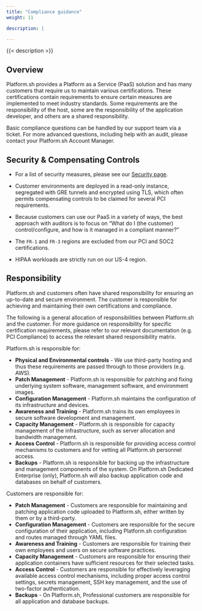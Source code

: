 ```yaml
---
title: "Compliance guidance"
weight: 11

description: |

---
```


{{< description >}}

## Overview

Platform.sh provides a Platform as a Service (PaaS) solution and has many customers that require us to maintain various certifications. These certifications contain requirements to ensure certain measures are implemented to meet industry standards. Some requirements are the responsibility of the host, some are the responsibility of the application developer, and others are a shared responsibility.

Basic compliance questions can be handled by our support team via a ticket. For more advanced questions, including help with an audit, please contact your Platform.sh Account Manager.


## Security & Compensating Controls

* For a list of security measures, please see our [Security page](https://platform.sh/security).

* Customer environments are deployed in a read-only instance, segregated with GRE tunnels and encrypted using TLS, which often permits compensating controls to be claimed for several PCI requirements.

* Because customers can use our PaaS in a variety of ways, the best approach with auditors is to focus on “What do I (the customer) control/configure, and how is it managed in a compliant manner?”

* The `FR-1` and `FR-3` regions are excluded from our PCI and SOC2 certifications.

* HIPAA workloads are strictly run on our US-4 region.

## Responsibility

Platform.sh and customers often have shared responsibility for ensuring an up-to-date and secure environment. The customer is responsible for achieving and maintaining their own certifications and compliance.

The following is a general allocation of responsibilities between Platform.sh and the customer. For more guidance on responsibility for specific certification requirements, please refer to our relevant documentation (e.g. PCI Compliance) to access the relevant shared responsibility matrix.

Platform.sh is responsible for:

* **Physical and Environmental controls** - We use third-party hosting and thus these requirements are passed through to those providers (e.g. AWS).
* **Patch Management** - Platform.sh is responsible for patching and fixing underlying system software, management software, and environment images.
* **Configuration Management** - Platform.sh maintains the configuration of its infrastructure and devices.
* **Awareness and Training** - Platform.sh trains its own employees in secure software development and management.
* **Capacity Management** - Platform.sh is responsible for capacity management of the infrastructure, such as server allocation and bandwidth management.
* **Access Control** - Platform.sh is responsible for providing access control mechanisms to customers and for vetting all Platform.sh personnel access.
* **Backups** - Platform.sh is responsible for backing up the infrastructure and management components of the system.  On Platform.sh Dedicated Enterprise (only), Platform.sh will also backup application code and databases on behalf of customers.

Customers are responsible for:

* **Patch Management** - Customers are responsible for maintaining and patching application code uploaded to Platform.sh, either written by them or by a third-party.
* **Configuration Management** - Customers are responsible for the secure configuration of their application, including Platform.sh configuration and routes managed through YAML files.
* **Awareness and Training** - Customers are responsible for training their own employees and users on secure software practices.
* **Capacity Management** - Customers are responsible for ensuring their application containers have sufficient resources for their selected tasks.
* **Access Control** - Customers are responsible for effectively leveraging available access control mechanisms, including proper access control settings, secrets management, SSH key management, and the use of two-factor authentication.
* **Backups** - On Platform.sh, Professional customers are responsible for all application and database backups.
